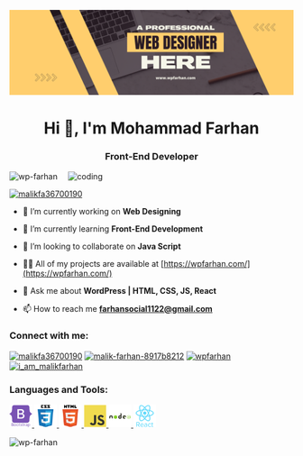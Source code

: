 ![logo](https://github.com/wp-farhan/wp-farhan/blob/main/Web%20Banner.png)
<h1 align="center">Hi 👋, I'm Mohammad Farhan</h1>
<h3 align="center">Front-End Developer</h3>

<img align="right" alt="coding" width="400" src="https://camo.githubusercontent.com/cae12fddd9d6982901d82580bdf321d81fb299141098ca1c2d4891870827bf17/68747470733a2f2f6d69726f2e6d656469756d2e636f6d2f6d61782f313336302f302a37513379765349765f7430696f4a2d5a2e676966"></img>

<p align="left"> <img src="https://komarev.com/ghpvc/?username=wp-farhan&label=Profile%20views&color=0e75b6&style=flat" alt="wp-farhan" /> </p>

<p align="left"> <a href="https://twitter.com/malikfa36700190" target="blank"><img src="https://img.shields.io/twitter/follow/malikfa36700190?logo=twitter&style=for-the-badge" alt="malikfa36700190" /></a> </p>

- 🔭 I’m currently working on **Web Designing**

- 🌱 I’m currently learning **Front-End Development**

- 👯 I’m looking to collaborate on **Java Script**

- 👨‍💻 All of my projects are available at [https://wpfarhan.com/](https://wpfarhan.com/)

- 💬 Ask me about **WordPress | HTML, CSS, JS, React**

- 📫 How to reach me **farhansocial1122@gmail.com**

<h3 align="left">Connect with me:</h3>
<p align="left">
<a href="https://twitter.com/malikfa36700190" target="blank"><img align="center" src="https://raw.githubusercontent.com/rahuldkjain/github-profile-readme-generator/master/src/images/icons/Social/twitter.svg" alt="malikfa36700190" height="30" width="40" /></a>
<a href="https://linkedin.com/in/malik-farhan-8917b8212" target="blank"><img align="center" src="https://raw.githubusercontent.com/rahuldkjain/github-profile-readme-generator/master/src/images/icons/Social/linked-in-alt.svg" alt="malik-farhan-8917b8212" height="30" width="40" /></a>
<a href="https://fb.com/wpfarhan" target="blank"><img align="center" src="https://raw.githubusercontent.com/rahuldkjain/github-profile-readme-generator/master/src/images/icons/Social/facebook.svg" alt="wpfarhan" height="30" width="40" /></a>
<a href="https://instagram.com/i_am_malikfarhan" target="blank"><img align="center" src="https://raw.githubusercontent.com/rahuldkjain/github-profile-readme-generator/master/src/images/icons/Social/instagram.svg" alt="i_am_malikfarhan" height="30" width="40" /></a>
</p>

<h3 align="left">Languages and Tools:</h3>
<p align="left"> <a href="https://getbootstrap.com" target="_blank" rel="noreferrer"> <img src="https://raw.githubusercontent.com/devicons/devicon/master/icons/bootstrap/bootstrap-plain-wordmark.svg" alt="bootstrap" width="40" height="40"/> </a> <a href="https://www.w3schools.com/css/" target="_blank" rel="noreferrer"> <img src="https://raw.githubusercontent.com/devicons/devicon/master/icons/css3/css3-original-wordmark.svg" alt="css3" width="40" height="40"/> </a> <a href="https://www.w3.org/html/" target="_blank" rel="noreferrer"> <img src="https://raw.githubusercontent.com/devicons/devicon/master/icons/html5/html5-original-wordmark.svg" alt="html5" width="40" height="40"/> </a> <a href="https://developer.mozilla.org/en-US/docs/Web/JavaScript" target="_blank" rel="noreferrer"> <img src="https://raw.githubusercontent.com/devicons/devicon/master/icons/javascript/javascript-original.svg" alt="javascript" width="40" height="40"/> </a> <a href="https://nodejs.org" target="_blank" rel="noreferrer"> <img src="https://raw.githubusercontent.com/devicons/devicon/master/icons/nodejs/nodejs-original-wordmark.svg" alt="nodejs" width="40" height="40"/> </a> <a href="https://reactjs.org/" target="_blank" rel="noreferrer"> <img src="https://raw.githubusercontent.com/devicons/devicon/master/icons/react/react-original-wordmark.svg" alt="react" width="40" height="40"/> </a> </p>

<p><img align="center" src="https://github-readme-stats.vercel.app/api/top-langs?username=wp-farhan&show_icons=true&locale=en&layout=compact" alt="wp-farhan" /></p>
